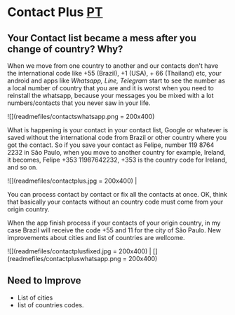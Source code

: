 # Contact Plus [PT](README.md)

## Your Contact list became a mess after you change of country? Why?

When we move from one country to another and our contacts don't have the international code like +55 (Brazil), +1 (USA), + 66 (Thailand) etc, your android and apps like _Whatsapp, Line, Telegram_ start to see the number as a local number of country that you are and it is worst when you need to reinstall the whatsapp, because your messages you be mixed with a lot numbers/contacts that you never saw in your life.

![](readmefiles/contactswhatsapp.png = 200x400)

What is happening is your contact in your contact list, Google or whatever is saved without the international code from Brazil or other country where you got the contact. So if you save your contact as Felipe, number 119 8764 2232 in São Paulo, when you move to another country for example, Ireland, it becomes, Felipe +353 11987642232, +353 is the country code for Ireland, and so on.

![](readmefiles/contactplus.jpg = 200x400)  |  
[](readmefiles/contactplus.mp4)


You can process contact by contact or fix all the contacts at once. OK, think that basically your contacts without an country code must come from your origin country.

When the app finish process if your contacts of your origin country, in my case Brazil will receive the code +55 and 11 for the city of São Paulo. New improvements about cities and list of countries are wellcome.

![](readmefiles/contactplusfixed.jpg = 200x400)  | 
[](readmefiles/contactpluswhatsapp.png = 200x400) 

## Need to Improve
* List of cities 
* list of countries codes.
 

